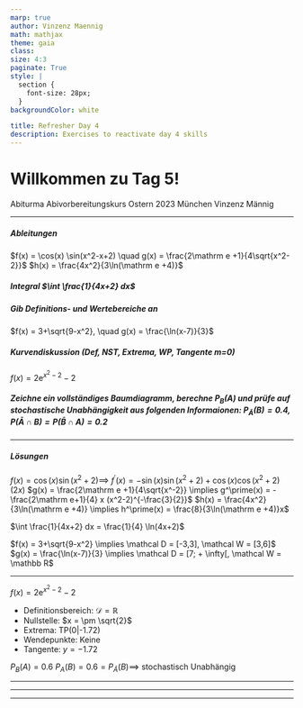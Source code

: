 ```yaml
---
marp: true
author: Vinzenz Maennig
math: mathjax
theme: gaia
class: 
size: 4:3
paginate: True
style: |
  section {
    font-size: 28px;
  }
backgroundColor: white

title: Refresher Day 4
description: Exercises to reactivate day 4 skills
---
```

# Willkommen zu Tag 5!
Abiturma Abivorbereitungskurs
Ostern 2023 München
Vinzenz Männig

---
<!--header: Wiederholung Tag 5-->
<!--footer: Abiturma Abivorbereitungskurs | Ostern 2023 München | Vinzenz Männig-->
##### Ableitungen
$f(x) = \cos(x) \sin(x^2-x+2) \quad g(x) = \frac{2\mathrm e +1}{4\sqrt{x^2-2}}$
$h(x) = \frac{4x^2}{3\ln(\mathrm e +4)}$

##### Integral $\int \frac{1}{4x+2} dx$

##### Gib Definitions- und Wertebereiche an
$f(x) = 3+\sqrt{9-x^2}, \quad g(x) = \frac{\ln(x-7)}{3}$

##### Kurvendiskussion (Def, NST, Extrema, WP, Tangente m=0)
$f(x) = 2\mathrm e ^{x^2-2}-2$

##### Zeichne ein vollständiges Baumdiagramm, berechne $P_B(A)$ und prüfe auf stochastische Unabhängigkeit aus folgenden Informaionen: $P_{\bar{A}}(B) = 0.4$, $P(\bar{A} \cap B) = P(\bar{B} \cap A) = 0.2$

---
##### Lösungen
$f(x) = \cos(x) \sin(x^2+2) \implies$ 
$f^\prime(x) = -\sin(x)\sin(x^2+2) + \cos(x) \cos(x^2+2) (2x)$
$g(x) = \frac{2\mathrm e +1}{4\sqrt{x^-2}} \implies g^\prime(x) = -\frac{2\mathrm e+1}{4} x (x^2-2)^{-\frac{3}{2}}$
$h(x) = \frac{4x^2}{3\ln(\mathrm e +4)} \implies h^\prime(x) = \frac{8}{3\ln(\mathrm e +4)}x$

$\int \frac{1}{4x+2} dx = \frac{1}{4} \ln(4x+2)$

$f(x) = 3+\sqrt{9-x^2} \implies \mathcal D = [-3,3], \mathcal W = [3,6]$
$g(x) = \frac{\ln(x-7)}{3} \implies \mathcal D = [7; + \infty[, \mathcal W = \mathbb R$

---
$f(x) = 2\mathrm e ^{x^2-2}-2$
- Definitionsbereich: $\mathcal D = \mathbb R$
- Nullstelle: $x = \pm \sqrt{2}$
- Extrema: TP(0|-1.72)
- Wendepunkte: Keine
- Tangente: $y = -1.72$

$P_B(A) = 0.6$
$P_A(B) = 0.6 = P_{\bar A}(B) \implies$ stochastisch Unabhängig

---

---

---